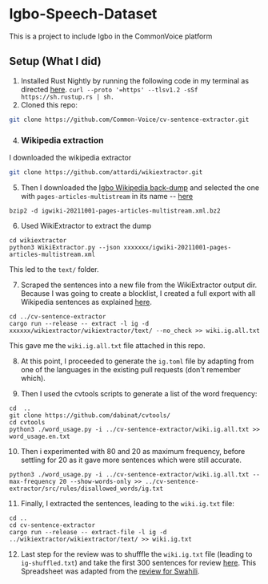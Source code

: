 # Igbo-Speech-Dataset
This is a project to include Igbo in the CommonVoice platform

## Setup (What I did)
1. Installed Rust Nightly by running the following code in my terminal as directed [here](https://rustup.rs/).
```curl --proto '=https' --tlsv1.2 -sSf https://sh.rustup.rs | sh. ```
2. Cloned this repo:
```bash
git clone https://github.com/Common-Voice/cv-sentence-extractor.git
```

4. ### Wikipedia extraction
I downloaded the wikipedia extractor 
```bash
git clone https://github.com/attardi/wikiextractor.git
```
5. Then I downloaded the [Igbo Wikipedia back-dump](https://dumps.wikimedia.org/igwiki/20211001/) and selected the one with `pages-articles-multistream` in its name -- [here](https://dumps.wikimedia.org/igwiki/20211001/igwiki-20211001-pages-articles-multistream.xml.bz2)
```
bzip2 -d igwiki-20211001-pages-articles-multistream.xml.bz2
```
6. Used WikiExtractor to extract the dump 
```
cd wikiextractor
python3 WikiExtractor.py --json xxxxxxx/igwiki-20211001-pages-articles-multistream.xml
```
This led to the `text/` folder.

7. Scraped the sentences into a new file from the WikiExtractor output dir. Because I was going to create a blocklist, I created a full export with all Wikipedia sentences as explained [here](https://github.com/common-voice/cv-sentence-extractor#create-a-blocklist-based-on-less-common-words).
```
cd ../cv-sentence-extractor
cargo run --release -- extract -l ig -d xxxxxx/wikiextractor/wikiextractor/text/ --no_check >> wiki.ig.all.txt
```
This gave me the `wiki.ig.all.txt` file attached in this repo.

8. At this point, I proceeded to generate the `ig.toml` file by adapting from one of the languages in the existing pull requests (don't remember which).

9.  Then I used the cvtools scripts to generate a list of the word frequency:
```
cd  ..
git clone https://github.com/dabinat/cvtools/
cd cvtools
python3 ./word_usage.py -i ../cv-sentence-extractor/wiki.ig.all.txt >> word_usage.en.txt
```
10. Then i experimented with 80 and 20 as maximum frequency, before settling for 20 as it gave more sentences which were still accurate.
```
python3 ./word_usage.py -i ../cv-sentence-extractor/wiki.ig.all.txt --max-frequency 20 --show-words-only >> ../cv-sentence-extractor/src/rules/disallowed_words/ig.txt
```

11. Finally, I extracted the sentences, leading to the `wiki.ig.txt` file:
```
cd .. 
cd cv-sentence-extractor
cargo run --release -- extract-file -l ig -d ../wikiextractor/wikiextractor/text/ >> wiki.ig.txt
```
12. Last step for the review was to shufffle the `wiki.ig.txt` file (leading to `ig-shuffled.txt`) and take the first 300 sentences for review [here](https://docs.google.com/spreadsheets/d/1sjtQh2-0FG2juN3e9BnM3wRSvoICcXvqx7z7L_LuZos/edit?usp=sharing). This Spreadsheet was adapted from the [review for Swahili](https://docs.google.com/spreadsheets/d/1QJd4KLcRyhVcagLWQzknJ02-7JZOSU60h0WJ6EkvrUU/edit?usp=sharing).
